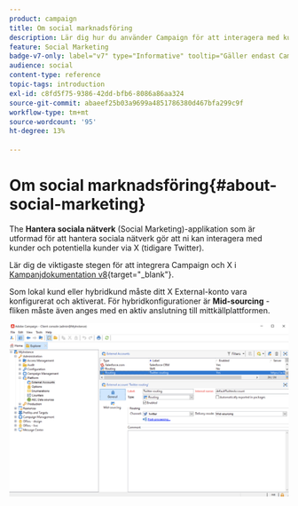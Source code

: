 ```yaml
---
product: campaign
title: Om social marknadsföring
description: Lär dig hur du använder Campaign för att interagera med kunder via Twitter
feature: Social Marketing
badge-v7-only: label="v7" type="Informative" tooltip="Gäller endast Campaign Classic v7"
audience: social
content-type: reference
topic-tags: introduction
exl-id: c8fd5f75-9386-42dd-bfb6-8086a86aa324
source-git-commit: abaeef25b03a9699a4851786380d467bfa299c9f
workflow-type: tm+mt
source-wordcount: '95'
ht-degree: 13%

---
```


# Om social marknadsföring{#about-social-marketing}

The **Hantera sociala nätverk** (Social Marketing)-applikation som är utformad för att hantera sociala nätverk gör att ni kan interagera med kunder och potentiella kunder via X (tidigare Twitter).

Lär dig de viktigaste stegen för att integrera Campaign och X i [Kampanjdokumentation v8](https://experienceleague.adobe.com/docs/campaign/campaign-v8/connect/ac-tw.html){target="_blank"}.

Som lokal kund eller hybridkund måste ditt X External-konto vara konfigurerat och aktiverat. För hybridkonfigurationer är **Mid-sourcing** -fliken måste även anges med en aktiv anslutning till mittkällplattformen.

![](assets/tw-external-account.png)
